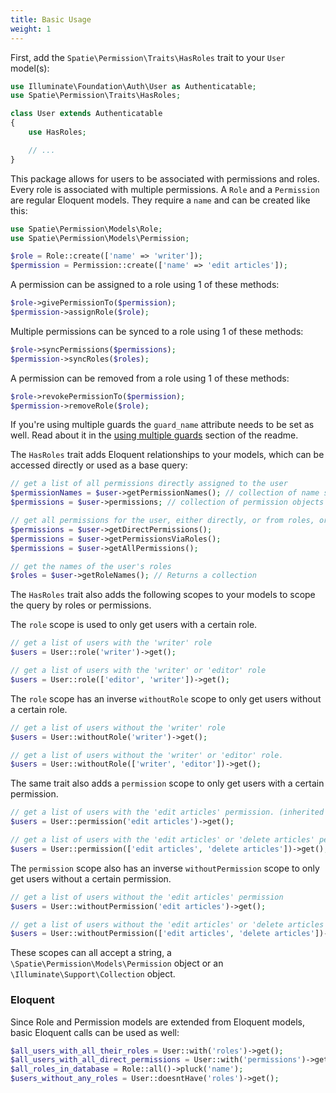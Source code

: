 ```yaml
---
title: Basic Usage
weight: 1
---
```


First, add the `Spatie\Permission\Traits\HasRoles` trait to your `User` model(s):

```php
use Illuminate\Foundation\Auth\User as Authenticatable;
use Spatie\Permission\Traits\HasRoles;

class User extends Authenticatable
{
    use HasRoles;

    // ...
}
```

This package allows for users to be associated with permissions and roles. Every role is associated with multiple permissions.
A `Role` and a `Permission` are regular Eloquent models. They require a `name` and can be created like this:

```php
use Spatie\Permission\Models\Role;
use Spatie\Permission\Models\Permission;

$role = Role::create(['name' => 'writer']);
$permission = Permission::create(['name' => 'edit articles']);
```


A permission can be assigned to a role using 1 of these methods:

```php
$role->givePermissionTo($permission);
$permission->assignRole($role);
```

Multiple permissions can be synced to a role using 1 of these methods:

```php
$role->syncPermissions($permissions);
$permission->syncRoles($roles);
```

A permission can be removed from a role using 1 of these methods:

```php
$role->revokePermissionTo($permission);
$permission->removeRole($role);
```

If you're using multiple guards the `guard_name` attribute needs to be set as well. Read about it in the [using multiple guards](../multiple-guards) section of the readme.

The `HasRoles` trait adds Eloquent relationships to your models, which can be accessed directly or used as a base query:

```php
// get a list of all permissions directly assigned to the user
$permissionNames = $user->getPermissionNames(); // collection of name strings
$permissions = $user->permissions; // collection of permission objects

// get all permissions for the user, either directly, or from roles, or from both
$permissions = $user->getDirectPermissions();
$permissions = $user->getPermissionsViaRoles();
$permissions = $user->getAllPermissions();

// get the names of the user's roles
$roles = $user->getRoleNames(); // Returns a collection
```

The `HasRoles` trait also adds the following scopes to your models to scope the query by roles or permissions. 

The `role` scope is used to only get users with a certain role.

```php
// get a list of users with the 'writer' role
$users = User::role('writer')->get(); 

// get a list of users with the 'writer' or 'editor' role
$users = User::role(['editor', 'writer'])->get();
```

The `role` scope has an inverse `withoutRole` scope to only get users without a certain role.

```php
// get a list of users without the 'writer' role
$users = User::withoutRole('writer')->get();

// get a list of users without the 'writer' or 'editor' role.  
$users = User::withoutRole(['writer', 'editor'])->get();
```

The same trait also adds a `permission` scope to only get users with a certain permission.

```php
// get a list of users with the 'edit articles' permission. (inherited or directly)
$users = User::permission('edit articles')->get(); 

// get a list of users with the 'edit articles' or 'delete articles' permission. (inherited or directly)
$users = User::permission(['edit articles', 'delete articles'])->get(); 
```

The `permission` scope also has an inverse `withoutPermission` scope to only get users without a certain permission.

```php
// get a list of users without the 'edit articles' permission
$users = User::withoutPermission('edit articles')->get();

// get a list of users without the 'edit articles' or 'delete articles' permission
$users = User::withoutPermission(['edit articles', 'delete articles'])->get();
```

These scopes can all accept a string, a `\Spatie\Permission\Models\Permission` object or an `\Illuminate\Support\Collection` object.

### Eloquent
Since Role and Permission models are extended from Eloquent models, basic Eloquent calls can be used as well:

```php
$all_users_with_all_their_roles = User::with('roles')->get();
$all_users_with_all_direct_permissions = User::with('permissions')->get();
$all_roles_in_database = Role::all()->pluck('name');
$users_without_any_roles = User::doesntHave('roles')->get();
```

